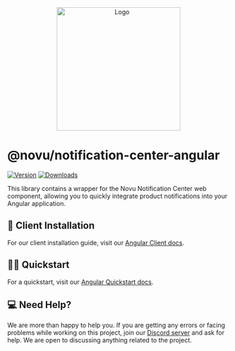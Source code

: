<div align="center">
  <a href="https://novu.co" target="_blank">
  <picture>
    <source media="(prefers-color-scheme: dark)" srcset="https://user-images.githubusercontent.com/2233092/213641039-220ac15f-f367-4d13-9eaf-56e79433b8c1.png">
    <img src="https://user-images.githubusercontent.com/2233092/213641043-3bbb3f21-3c53-4e67-afe5-755aeb222159.png" width="280" alt="Logo"/>
  </picture>
  </a>
</div>

# @novu/notification-center-angular

[![Version](https://img.shields.io/npm/v/@novu/notification-center-angular.svg)](https://www.npmjs.com/package/@novu/notification-center-angular)
[![Downloads](https://img.shields.io/npm/dm/@novu/notification-center-angular.svg)](https://www.npmjs.com/package/@novu/notification-center-angular)

This library contains a wrapper for the Novu Notification Center web component, allowing you to quickly integrate product notifications into your Angular application.

## 📖 Client Installation

For our client installation guide, visit our [Angular Client docs](https://docs.novu.co/notification-center/client/angular?utm_campaign=github-notificationcenter-angular-readme).

## 🏃‍♂️ Quickstart

For a quickstart, visit our [Angular Quickstart docs](https://docs.novu.co/quickstarts/angular).

## 💻 Need Help?

We are more than happy to help you. If you are getting any errors or facing problems while working on this project, join our [Discord server](https://discord.novu.co) and ask for help. We are open to discussing anything related to the project.
